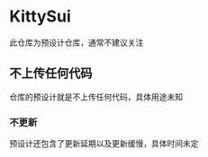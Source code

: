 # KittySui

此仓库为预设计仓库，通常不建议关注

## 不上传任何代码

仓库的预设计就是不上传任何代码，具体用途未知

### 不更新

预设计还包含了更新延期以及更新缓慢，具体时间未定
